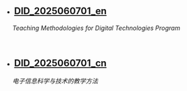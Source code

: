 
<br>

- ## [DID_2025060701_en](/docs/DID_2025060701_en)

&nbsp;&nbsp;&nbsp;&nbsp; *Teaching Methodologies for Digital Technologies Program*

<br>

- ## [DID_2025060701_cn](/docs/DID_2025060701_cn)

&nbsp;&nbsp;&nbsp;&nbsp; *电子信息科学与技术的教学方法*
